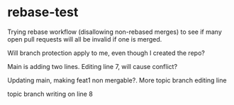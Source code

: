 # rebase-test

Trying rebase workflow (disallowing non-rebased merges) to see if many open pull requests will all be invalid if one is merged.

Will branch protection apply to me, even though I created the repo?

Main is adding two lines. Editing line 7, will cause conflict?

Updating main, making feat1 non mergable?. More topic branch editing line

topic branch writing on line 8
